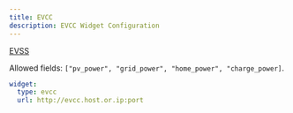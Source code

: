 ```yaml
---
title: EVCC
description: EVCC Widget Configuration
---
```


[EVSS](https://github.com/evcc-io/evcc)

Allowed fields: `["pv_power", "grid_power", "home_power", "charge_power]`.

```yaml
widget:
  type: evcc
  url: http://evcc.host.or.ip:port
```
